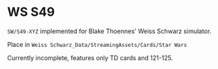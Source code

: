 # WS S49

`SW/S49-XYZ` implemented for Blake Thoennes' Weiss Schwarz simulator.

Place in `Weiss Schwarz_Data/StreamingAssets/Cards/Star Wars`

Currently incomplete, features only TD cards and 121-125.